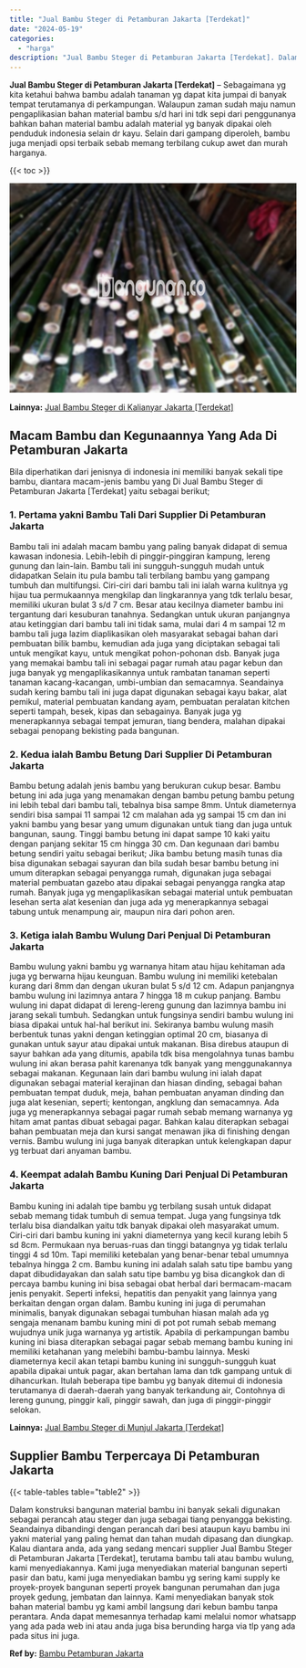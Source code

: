 ```yaml
---
title: "Jual Bambu Steger di Petamburan Jakarta [Terdekat]"
date: "2024-05-19"
categories: 
  - "harga"
description: "Jual Bambu Steger di Petamburan Jakarta [Terdekat]. Dalam konstruksi bangunan material bambu ini banyak sekali digunakan sebagai perancah atau steger dan jug..."
---
```


**Jual Bambu Steger di Petamburan Jakarta \[Terdekat\]** – Sebagaimana yg kita ketahui bahwa bambu adalah tanaman yg dapat kita jumpai di banyak tempat terutamanya di perkampungan. Walaupun zaman sudah maju namun pengaplikasian bahan material bambu s/d hari ini tdk sepi dari penggunanya bahkan bahan material bambu adalah material yg banyak dipakai oleh penduduk indonesia selain dr kayu. Selain dari gampang diperoleh, bambu juga menjadi opsi terbaik sebab memang terbilang cukup awet dan murah harganya.

{{< toc >}}

![Jual Bambu Steger di Petamburan Jakarta [Terdekat]](/images/jual-bambu-tali-21.png)

**Lainnya:** [Jual Bambu Steger di Kalianyar Jakarta \[Terdekat\]](https://bambu.bangunan.co/jual-bambu-steger-di-kalianyar-jakarta-terdekat/)

## Macam Bambu dan Kegunaannya Yang Ada Di Petamburan Jakarta

Bila diperhatikan dari jenisnya di indonesia ini memiliki banyak sekali tipe bambu, diantara macam-jenis bambu yang Di Jual Bambu Steger di Petamburan Jakarta \[Terdekat\] yaitu sebagai berikut;

### 1\. Pertama yakni Bambu Tali Dari Supplier Di Petamburan Jakarta

Bambu tali ini adalah macam bambu yang paling banyak didapat di semua kawasan indonesia. Lebih-lebih di pinggir-pinggiran kampung, lereng gunung dan lain-lain. Bambu tali ini sungguh-sungguh mudah untuk didapatkan Selain itu pula bambu tali terbilang bambu yang gampang tumbuh dan multifungsi. Ciri-ciri dari bambu tali ini ialah warna kulitnya yg hijau tua permukaannya mengkilap dan lingkarannya yang tdk terlalu besar, memiliki ukuran bulat 3 s/d 7 cm. Besar atau kecilnya diameter bambu ini tergantung dari kesuburan tanahnya. Sedangkan untuk ukuran panjangnya atau ketinggian dari bambu tali ini tidak sama, mulai dari 4 m sampai 12 m bambu tali juga lazim diaplikasikan oleh masyarakat sebagai bahan dari pembuatan bilik bambu, kemudian ada juga yang diciptakan sebagai tali untuk mengikat kayu, untuk mengikat pohon-pohonan dsb. Banyak juga yang memakai bambu tali ini sebagai pagar rumah atau pagar kebun dan juga banyak yg mengaplikasikannya untuk rambatan tanaman seperti tanaman kacang-kacangan, umbi-umbian dan semacamnya. Seandainya sudah kering bambu tali ini juga dapat digunakan sebagai kayu bakar, alat pemikul, material pembuatan kandang ayam, pembuatan peralatan kitchen seperti tampah, besek, kipas dan sebagainya. Banyak juga yg menerapkannya sebagai tempat jemuran, tiang bendera, malahan dipakai sebagai penopang bekisting pada bangunan.

### 2\. Kedua ialah Bambu Betung Dari Supplier Di Petamburan Jakarta

Bambu betung adalah jenis bambu yang berukuran cukup besar. Bambu betung ini ada juga yang menamakan dengan bambu petung bambu petung ini lebih tebal dari bambu tali, tebalnya bisa sampe 8mm. Untuk diameternya sendiri bisa sampai 11 sampai 12 cm malahan ada yg sampai 15 cm dan ini yakni bambu yang besar yang umum digunakan untuk tiang dan juga untuk bangunan, saung. Tinggi bambu betung ini dapat sampe 10 kaki yaitu dengan panjang sekitar 15 cm hingga 30 cm. Dan kegunaan dari bambu betung sendiri yaitu sebagai berikut; Jika bambu betung masih tunas dia bisa digunakan sebagai sayuran dan bila sudah besar bambu betung ini umum diterapkan sebagai penyangga rumah, digunakan juga sebagai material pembuatan gazebo atau dipakai sebagai penyangga rangka atap rumah. Banyak juga yg mengaplikasikan sebagai material untuk pembuatan lesehan serta alat kesenian dan juga ada yg menerapkannya sebagai tabung untuk menampung air, maupun nira dari pohon aren.

### 3\. Ketiga ialah Bambu Wulung Dari Penjual Di Petamburan Jakarta

Bambu wulung yakni bambu yg warnanya hitam atau hijau kehitaman ada juga yg berwarna hijau keunguan. Bambu wulung ini memiliki ketebalan kurang dari 8mm dan dengan ukuran bulat 5 s/d 12 cm. Adapun panjangnya bambu wulung ini lazimnya antara 7 hingga 18 m cukup panjang. Bambu wulung ini dapat didapat di lereng-lereng gunung dan lazimnya bambu ini jarang sekali tumbuh. Sedangkan untuk fungsinya sendiri bambu wulung ini biasa dipakai untuk hal-hal berikut ini. Sekiranya bambu wulung masih berbentuk tunas yakni dengan ketinggian optimal 20 cm, biasanya di gunakan untuk sayur atau dipakai untuk makanan. Bisa direbus ataupun di sayur bahkan ada yang ditumis, apabila tdk bisa mengolahnya tunas bambu wulung ini akan berasa pahit karenanya tdk banyak yang menggunakannya sebagai makanan. Kegunaan lain dari bambu wulung ini ialah dapat digunakan sebagai material kerajinan dan hiasan dinding, sebagai bahan pembuatan tempat duduk, meja, bahan pembuatan anyaman dinding dan juga alat kesenian, seperti; kentongan, angklung dan semacamnya. Ada juga yg menerapkannya sebagai pagar rumah sebab memang warnanya yg hitam amat pantas dibuat sebagai pagar. Bahkan kalau diterapkan sebagai bahan pembuatan meja dan kursi sangat menawan jika di finishing dengan vernis. Bambu wulung ini juga banyak diterapkan untuk kelengkapan dapur yg terbuat dari anyaman bambu.

### 4\. Keempat adalah Bambu Kuning Dari Penjual Di Petamburan Jakarta

Bambu kuning ini adalah tipe bambu yg terbilang susah untuk didapat sebab memang tidak tumbuh di semua tempat. Juga yang fungsinya tdk terlalu bisa diandalkan yaitu tdk banyak dipakai oleh masyarakat umum. Ciri-ciri dari bambu kuning ini yakni diameternya yang kecil kurang lebih 5 sd 8cm. Permukaan nya beruas-ruas dan tinggi batangnya yg tidak terlalu tinggi 4 sd 10m. Tapi memiliki ketebalan yang benar-benar tebal umumnya tebalnya hingga 2 cm. Bambu kuning ini adalah salah satu tipe bambu yang dapat dibudidayakan dan salah satu tipe bambu yg bisa dicangkok dan di percaya bambu kuning ini bisa sebagai obat herbal dari bermacam-macam jenis penyakit. Seperti infeksi, hepatitis dan penyakit yang lainnya yang berkaitan dengan organ dalam. Bambu kuning ini juga di perumahan minimalis, banyak digunakan sebagai tumbuhan hiasan malah ada yg sengaja menanam bambu kuning mini di pot pot rumah sebab memang wujudnya unik juga warnanya yg artistik. Apabila di perkampungan bambu kuning ini biasa diterapkan sebagai pagar sebab memang bambu kuning ini memiliki ketahanan yang melebihi bambu-bambu lainnya. Meski diameternya kecil akan tetapi bambu kuning ini sungguh-sungguh kuat apabila dipakai untuk pagar, akan bertahan lama dan tdk gampang untuk di dihancurkan. Itulah beberapa tipe bambu yg banyak ditemui di indonesia terutamanya di daerah-daerah yang banyak terkandung air, Contohnya di lereng gunung, pinggir kali, pinggir sawah, dan juga di pinggir-pinggir selokan.

**Lainnya:** [Jual Bambu Steger di Munjul Jakarta \[Terdekat\]](https://bambu.bangunan.co/jual-bambu-steger-di-munjul-jakarta-terdekat/)

## Supplier Bambu Terpercaya Di Petamburan Jakarta

{{< table-tables table="table2" >}}

Dalam konstruksi bangunan material bambu ini banyak sekali digunakan sebagai perancah atau steger dan juga sebagai tiang penyangga bekisting. Seandainya dibandingi dengan perancah dari besi ataupun kayu bambu ini yakni material yang paling hemat dan tahan mudah dipasang dan diungkap. Kalau diantara anda, ada yang sedang mencari supplier Jual Bambu Steger di Petamburan Jakarta \[Terdekat\], terutama bambu tali atau bambu wulung, kami menyediakannya. Kami juga menyediakan material bangunan seperti pasir dan batu, kami juga menyediakan bambu yg sering kami supply ke proyek-proyek bangunan seperti proyek bangunan perumahan dan juga proyek gedung, jembatan dan lainnya. Kami menyediakan banyak stok bahan material bambu yg kami ambil langsung dari kebun bambu tanpa perantara. Anda dapat memesannya terhadap kami melalui nomor whatsapp yang ada pada web ini atau anda juga bisa berunding harga via tlp yang ada pada situs ini juga.

**Ref by:** [Bambu Petamburan Jakarta](https://id.wikipedia.org/wiki/Bambu)
